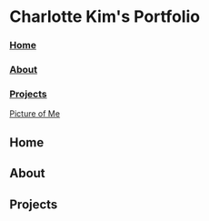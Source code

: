 # Charlotte Kim's Portfolio
### [Home](#home)  
### [About](#about)
### [Projects](#projects)
[Picture of Me](https://github.com/CharlotteKim123/Teaching-Website/blob/main/IMG_2480.heic)
## Home
## About
## Projects

